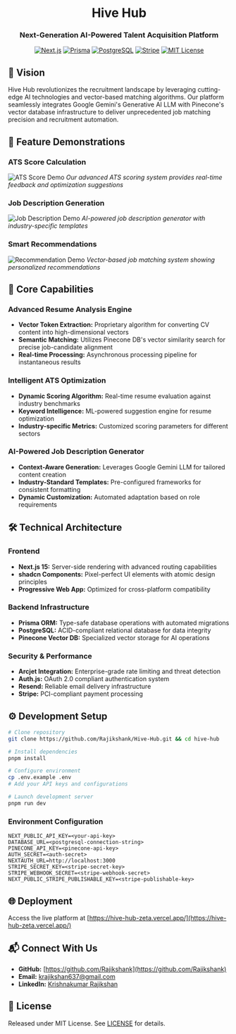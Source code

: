 <div align="center">

# Hive Hub

### Next-Generation AI-Powered Talent Acquisition Platform

[![Next.js](https://img.shields.io/badge/Next.js-15-black?style=for-the-badge&logo=next.js)](https://nextjs.org/)
[![Prisma](https://img.shields.io/badge/Prisma-ORM-2C3440?style=for-the-badge&logo=prisma)](https://www.prisma.io/)
[![PostgreSQL](https://img.shields.io/badge/PostgreSQL-13-336791?style=for-the-badge&logo=postgresql)](https://www.postgresql.org/)
[![Stripe](https://img.shields.io/badge/Stripe-Payments-635BFF?style=for-the-badge&logo=stripe)](https://stripe.com)
[![MIT License](https://img.shields.io/badge/License-MIT-green.svg?style=for-the-badge)](https://choosealicense.com/licenses/mit/)

</div>

## 🔮 Vision

Hive Hub revolutionizes the recruitment landscape by leveraging cutting-edge AI technologies and vector-based matching algorithms. Our platform seamlessly integrates Google Gemini's Generative AI LLM with Pinecone's vector database infrastructure to deliver unprecedented job matching precision and recruitment automation.

## 🎯 Feature Demonstrations

### ATS Score Calculation
![ATS Score Demo](./public/demos/ats-score-demo.png)
*Our advanced ATS scoring system provides real-time feedback and optimization suggestions*

### Job Description Generation
![Job Description Demo](./public/demos/job-desc-demo.png)
*AI-powered job description generator with industry-specific templates*

### Smart Recommendations
![Recommendation Demo](./public/demos/recommendation-demo.png)
*Vector-based job matching system showing personalized recommendations*

## 🚀 Core Capabilities

### Advanced Resume Analysis Engine
- **Vector Token Extraction:** Proprietary algorithm for converting CV content into high-dimensional vectors
- **Semantic Matching:** Utilizes Pinecone DB's vector similarity search for precise job-candidate alignment
- **Real-time Processing:** Asynchronous processing pipeline for instantaneous results

### Intelligent ATS Optimization
- **Dynamic Scoring Algorithm:** Real-time resume evaluation against industry benchmarks
- **Keyword Intelligence:** ML-powered suggestion engine for resume optimization
- **Industry-specific Metrics:** Customized scoring parameters for different sectors

### AI-Powered Job Description Generator
- **Context-Aware Generation:** Leverages Google Gemini LLM for tailored content creation
- **Industry-Standard Templates:** Pre-configured frameworks for consistent formatting
- **Dynamic Customization:** Automated adaptation based on role requirements

 

## 🛠️ Technical Architecture

### Frontend 
- **Next.js 15:** Server-side rendering with advanced routing capabilities
- **shadcn Components:** Pixel-perfect UI elements with atomic design principles
- **Progressive Web App:** Optimized for cross-platform compatibility

### Backend Infrastructure
- **Prisma ORM:** Type-safe database operations with automated migrations
- **PostgreSQL:** ACID-compliant relational database for data integrity
- **Pinecone Vector DB:** Specialized vector storage for AI operations

### Security & Performance
- **Arcjet Integration:** Enterprise-grade rate limiting and threat detection
- **Auth.js:** OAuth 2.0 compliant authentication system
- **Resend:** Reliable email delivery infrastructure
- **Stripe:** PCI-compliant payment processing

## ⚙️ Development Setup

```bash
# Clone repository
git clone https://github.com/Rajikshank/Hive-Hub.git && cd hive-hub

# Install dependencies
pnpm install

# Configure environment
cp .env.example .env
# Add your API keys and configurations

# Launch development server
pnpm run dev
```

### Environment Configuration
```env
NEXT_PUBLIC_API_KEY=<your-api-key>
DATABASE_URL=<postgresql-connection-string>
PINECONE_API_KEY=<pinecone-api-key>
AUTH_SECRET=<auth-secret>
NEXTAUTH_URL=http://localhost:3000
STRIPE_SECRET_KEY=<stripe-secret-key>
STRIPE_WEBHOOK_SECRET=<stripe-webhook-secret>
NEXT_PUBLIC_STRIPE_PUBLISHABLE_KEY=<stripe-publishable-key>
```

## 🌐 Deployment

Access the live platform at [https://hive-hub-zeta.vercel.app/](https://hive-hub-zeta.vercel.app/)

## 📬 Connect With Us

- **GitHub:** [https://github.com/Rajikshank](https://github.com/Rajikshank)
- **Email:** [krajikshan637@gmail.com](mailto:krajikshan637@gmail.com)
- **LinkedIn:** [Krishnakumar Rajikshan](https://www.linkedin.com/in/krishnakumar-rajikshan-4853861a5/)

## 📄 License

Released under MIT License. See [LICENSE](LICENSE) for details.